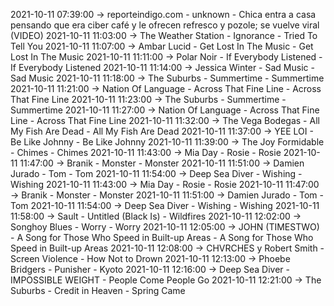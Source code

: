 2021-10-11 07:39:00 -> reporteindigo.com - unknown - Chica entra a casa pensando que era ciber café y le ofrecen refresco y pozole; se vuelve viral (VIDEO)
2021-10-11 11:03:00 -> The Weather Station - Ignorance - Tried To Tell You
2021-10-11 11:07:00 -> Ambar Lucid - Get Lost In The Music - Get Lost In The Music
2021-10-11 11:11:00 -> Polar Noir - If Everybody Listened - If Everybody Listened
2021-10-11 11:14:00 -> Jessica Winter - Sad Music - Sad Music
2021-10-11 11:18:00 -> The Suburbs - Summertime - Summertime
2021-10-11 11:21:00 -> Nation Of Language - Across That Fine Line - Across That Fine Line
2021-10-11 11:23:00 -> The Suburbs - Summertime - Summertime
2021-10-11 11:27:00 -> Nation Of Language - Across That Fine Line - Across That Fine Line
2021-10-11 11:32:00 -> The Vega Bodegas - All My Fish Are Dead - All My Fish Are Dead
2021-10-11 11:37:00 -> YEE LOI - Be Like Johnny - Be Like Johnny
2021-10-11 11:39:00 -> The Joy Formidable - Chimes - Chimes
2021-10-11 11:43:00 -> Mia Day - Rosie - Rosie
2021-10-11 11:47:00 -> Branik - Monster - Monster
2021-10-11 11:51:00 -> Damien Jurado - Tom - Tom
2021-10-11 11:54:00 -> Deep Sea Diver - Wishing - Wishing
2021-10-11 11:43:00 -> Mia Day - Rosie - Rosie
2021-10-11 11:47:00 -> Branik - Monster - Monster
2021-10-11 11:51:00 -> Damien Jurado - Tom - Tom
2021-10-11 11:54:00 -> Deep Sea Diver - Wishing - Wishing
2021-10-11 11:58:00 -> Sault - Untitled (Black Is) - Wildfires
2021-10-11 12:02:00 -> Songhoy Blues - Worry - Worry
2021-10-11 12:05:00 -> JOHN (TIMESTWO) - A Song for Those Who Speed in Built-up Areas - A Song for Those Who Speed in Built-up Areas
2021-10-11 12:08:00 -> CHVRCHES y Robert Smith - Screen Violence - How Not to Drown
2021-10-11 12:13:00 -> Phoebe Bridgers - Punisher - Kyoto
2021-10-11 12:16:00 -> Deep Sea Diver - IMPOSSIBLE WEIGHT - People Come People Go
2021-10-11 12:21:00 -> The Suburbs - Credit in Heaven - Spring Came
